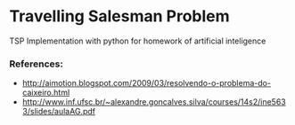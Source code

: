 # Travelling Salesman Problem
TSP Implementation with python for homework of artificial inteligence


### References:
- http://aimotion.blogspot.com/2009/03/resolvendo-o-problema-do-caixeiro.html
- http://www.inf.ufsc.br/~alexandre.goncalves.silva/courses/14s2/ine5633/slides/aulaAG.pdf
